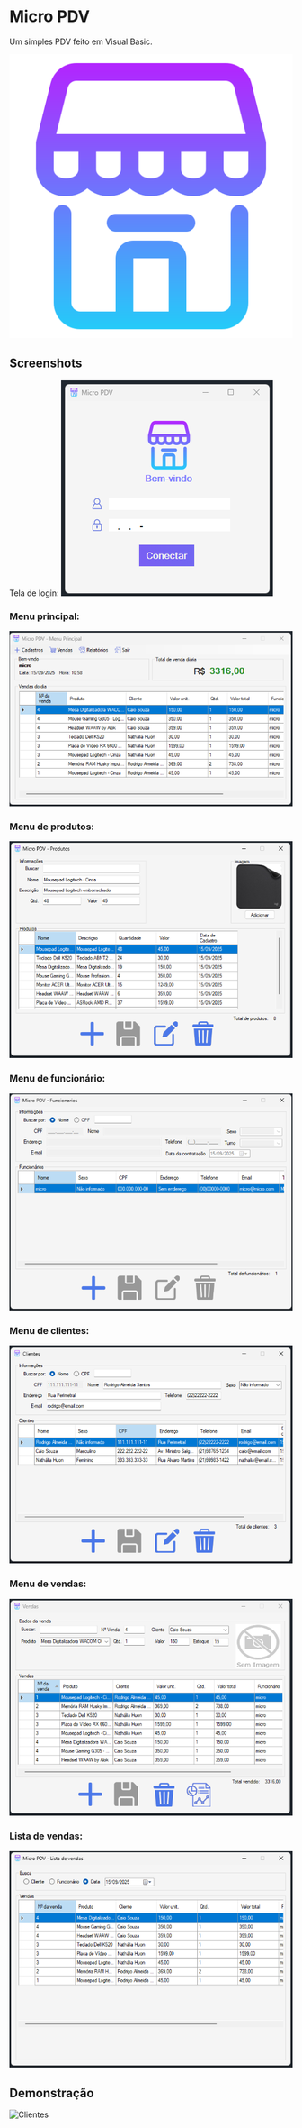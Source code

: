 
# Micro PDV

Um simples PDV feito em Visual Basic.


![Logo](https://github.com/CapsXY/micropdv/blob/main/Resources/pdv.png?raw=true)


## Screenshots 
Tela de login: 
![Login](https://github.com/CapsXY/micropdv/blob/main/Screenshots/01%20-%20Login.png?raw=true)

### Menu principal:
![Principal](https://github.com/CapsXY/micropdv/blob/main/Screenshots/02%20-%20Principal.png?raw=true)

### Menu de produtos:
![Produtos](https://github.com/CapsXY/micropdv/blob/main/Screenshots/03%20-%20Produtos.png?raw=true)

### Menu de funcionário:
![Funcionarios](https://github.com/CapsXY/micropdv/blob/main/Screenshots/04%20-%20Funcionarios.png?raw=true)

### Menu de clientes:
![Clientes](https://github.com/CapsXY/micropdv/blob/main/Screenshots/05%20-%20Clientes.png?raw=true)

### Menu de vendas:
![Vendas](https://github.com/CapsXY/micropdv/blob/main/Screenshots/06%20-%20Vendas.png?raw=true)

### Lista de vendas:
![Vendas](https://github.com/CapsXY/micropdv/blob/main/Screenshots/07%20-%20Lista%20de%20Vendas.png?raw=true)
## Demonstração

![Clientes](https://github.com/CapsXY/micropdv/blob/main/Screenshots/08%20-%20Funcionalidades.gif?raw=true)